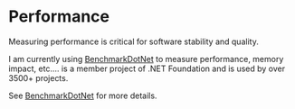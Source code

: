﻿# Performance

Measuring performance is critical for software stability and quality.

I am currently using [BenchmarkDotNet](https://github.com/dotnet/BenchmarkDotNet)
to measure performance, memory impact, etc.... is a member project of .NET Foundation and is used by over
3500+ projects.


See <a href="https://github.com/dotnet/BenchmarkDotNet" target="_blank">BenchmarkDotNet</a> for more details.
